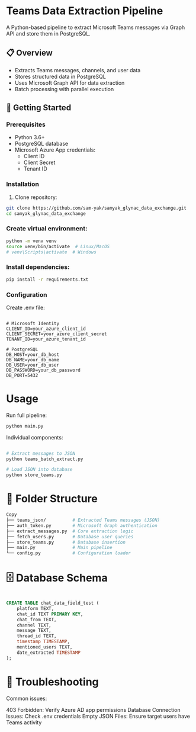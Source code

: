 # Teams Data Extraction Pipeline

A Python-based pipeline to extract Microsoft Teams messages via Graph API and store them in PostgreSQL.

## 📋 Overview
- Extracts Teams messages, channels, and user data
- Stores structured data in PostgreSQL
- Uses Microsoft Graph API for data extraction
- Batch processing with parallel execution

## 🚀 Getting Started

### Prerequisites
- Python 3.6+
- PostgreSQL database
- Microsoft Azure App credentials:
  - Client ID
  - Client Secret
  - Tenant ID

### Installation
1. Clone repository:
```bash
git clone https://github.com/sam-yak/samyak_glynac_data_exchange.git
cd samyak_glynac_data_exchange
```
### Create virtual environment:

```bash
python -m venv venv
source venv/bin/activate  # Linux/MacOS
# venv\Scripts\activate  # Windows
```
### Install dependencies:
```bash
pip install -r requirements.txt
```
### Configuration

Create .env file:

```env

# Microsoft Identity
CLIENT_ID=your_azure_client_id
CLIENT_SECRET=your_azure_client_secret
TENANT_ID=your_azure_tenant_id

# PostgreSQL
DB_HOST=your_db_host
DB_NAME=your_db_name
DB_USER=your_db_user
DB_PASSWORD=your_db_password
DB_PORT=5432
```
# Usage

Run full pipeline:

```bash
python main.py
```
Individual components:

```bash

# Extract messages to JSON
python teams_batch_extract.py

# Load JSON into database
python store_teams.py
```
# 📂 Folder Structure
```bash
Copy
├── teams_json/          # Extracted Teams messages (JSON)
├── auth_token.py        # Microsoft Graph authentication
├── extract_messages.py  # Core extraction logic
├── fetch_users.py       # Database user queries
├── store_teams.py       # Database insertion
├── main.py              # Main pipeline
└── config.py            # Configuration loader
```
# 🗄️ Database Schema

```sql

CREATE TABLE chat_data_field_test (
    platform TEXT,
    chat_id TEXT PRIMARY KEY,
    chat_from TEXT,
    channel TEXT,
    message TEXT,
    thread_id TEXT,
    timestamp TIMESTAMP,
    mentioned_users TEXT,
    date_extracted TIMESTAMP
);
```
# 🔧 Troubleshooting

Common issues:

403 Forbidden: Verify Azure AD app permissions
Database Connection Issues: Check .env credentials
Empty JSON Files: Ensure target users have Teams activity
